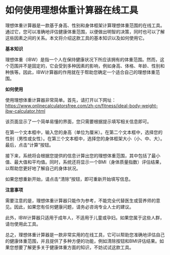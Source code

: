 如何使用理想体重计算器在线工具
===============

理想体重计算器是一款基于身高、性别和身体框架计算理想体重范围的在线工具。通过它，您可以准确地评估健康体重范围，以便做出明智的决策，同时也可以了解这些因素之间的关系。本文将介绍这款工具的基本知识以及如何使用它。

**基本知识**

理想体重（IBW）是指一个人在保持健康状况下所应该拥有的体重范围。然而，这个范围并不是固定的，它会受到多种因素的影响，例如身高、体格、年龄、性别和种族等。因此，IBW计算器的作用就在于帮助您确定一个适合自己的理想体重范围。

**如何使用**

使用理想体重计算器非常简单。首先，请打开以下网址：<https://www.onlinecalculatorsfree.com/zh-cn/fitness/ideal-body-weight-ibw-calculator.html>

该页面显示了一个简单易懂的界面，您只需要根据提示填写相关信息即可。

在第一个文本框中，输入您的身高（单位为厘米）。在第二个文本框中，选择您的性别（男性或女性）。在第三个文本框中，选择您的身体框架大小（小、中、大）。最后，点击“计算”按钮。

接下来，系统将会根据您提供的信息计算出您的理想体重范围，其中包括了最小值、最大值和平均值。同时，系统还将显示一个BMI（身体质量指数）评估结果，以帮助您更好地了解自己的身体状况。

如果您想重新开始，请点击“清除”按钮，即可重新开始填写信息。

**注意事项**

需要注意的是，理想体重计算器只能作为参考，不能完全代替医生或营养师的意见。因此，如果您有任何健康问题，请务必咨询专业人士的建议。

此外，IBW计算器只适用于成年人，不适用于儿童或孕妇。如果您属于这些人群，请勿使用此工具。

总之，理想体重计算器是一款非常实用的在线工具，它可以帮助您准确地评估自己的健康体重范围，并且提供了多种方便的功能，例如清除按钮和BMI评估结果。如果您想要了解更多关于健康体重方面的知识，不妨试试这款工具。